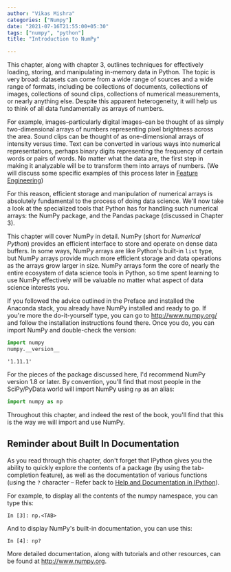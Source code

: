 ```yaml
---
author: "Vikas Mishra"
categories: ["Numpy"]
date: "2021-07-16T21:55:00+05:30"
tags: ["numpy", "python"]
title: "Introduction to NumPy"

---
```



This chapter, along with chapter 3, outlines techniques for effectively loading, storing, and manipulating in-memory data in Python.
The topic is very broad: datasets can come from a wide range of sources and a wide range of formats, including be collections of documents, collections of images, collections of sound clips, collections of numerical measurements, or nearly anything else.
Despite this apparent heterogeneity, it will help us to think of all data fundamentally as arrays of numbers.

For example, images–particularly digital images–can be thought of as simply two-dimensional arrays of numbers representing pixel brightness across the area.
Sound clips can be thought of as one-dimensional arrays of intensity versus time.
Text can be converted in various ways into numerical representations, perhaps binary digits representing the frequency of certain words or pairs of words.
No matter what the data are, the first step in making it analyzable will be to transform them into arrays of numbers.
(We will discuss some specific examples of this process later in [Feature Engineering](05.04-Feature-Engineering.ipynb))

For this reason, efficient storage and manipulation of numerical arrays is absolutely fundamental to the process of doing data science.
We'll now take a look at the specialized tools that Python has for handling such numerical arrays: the NumPy package, and the Pandas package (discussed in Chapter 3).

This chapter will cover NumPy in detail. NumPy (short for *Numerical Python*) provides an efficient interface to store and operate on dense data buffers.
In some ways, NumPy arrays are like Python's built-in ``list`` type, but NumPy arrays provide much more efficient storage and data operations as the arrays grow larger in size.
NumPy arrays form the core of nearly the entire ecosystem of data science tools in Python, so time spent learning to use NumPy effectively will be valuable no matter what aspect of data science interests you.

If you followed the advice outlined in the Preface and installed the Anaconda stack, you already have NumPy installed and ready to go.
If you're more the do-it-yourself type, you can go to http://www.numpy.org/ and follow the installation instructions found there.
Once you do, you can import NumPy and double-check the version:


```python
import numpy
numpy.__version__
```




    '1.11.1'



For the pieces of the package discussed here, I'd recommend NumPy version 1.8 or later.
By convention, you'll find that most people in the SciPy/PyData world will import NumPy using ``np`` as an alias:


```python
import numpy as np
```

Throughout this chapter, and indeed the rest of the book, you'll find that this is the way we will import and use NumPy.

## Reminder about Built In Documentation

As you read through this chapter, don't forget that IPython gives you the ability to quickly explore the contents of a package (by using the tab-completion feature), as well as the documentation of various functions (using the ``?`` character – Refer back to [Help and Documentation in IPython](01.01-Help-And-Documentation.ipynb)).

For example, to display all the contents of the numpy namespace, you can type this:

```ipython
In [3]: np.<TAB>
```

And to display NumPy's built-in documentation, you can use this:

```ipython
In [4]: np?
```

More detailed documentation, along with tutorials and other resources, can be found at http://www.numpy.org.
